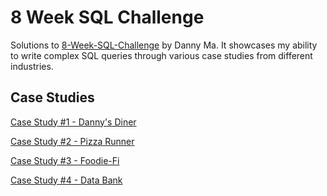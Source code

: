 # 8 Week SQL Challenge
Solutions to  [8-Week-SQL-Challenge](https://8weeksqlchallenge.com/) by Danny Ma.
It showcases my ability to write complex SQL queries through various case studies from different industries.

## Case Studies
[Case Study #1 - Danny's Diner](https://github.com/emTgi/8_Week_SQL_Challenge/blob/main/Week%201%20-%20Danny's%20Diner.md)

[Case Study #2 - Pizza Runner](https://github.com/emTgi/8_Week_SQL_Challenge/blob/main/Week%202%20-%20Pizza%20Runner.md)

[Case Study #3 - Foodie-Fi](https://github.com/emTgi/8_Week_SQL_Challenge/blob/main/Week%203%20-%20Foodie-Fi.md)

[Case Study #4 - Data Bank](https://github.com/emTgi/8_Week_SQL_Challenge/blob/main/Week%204%20-%20Data%20Bank.md)
